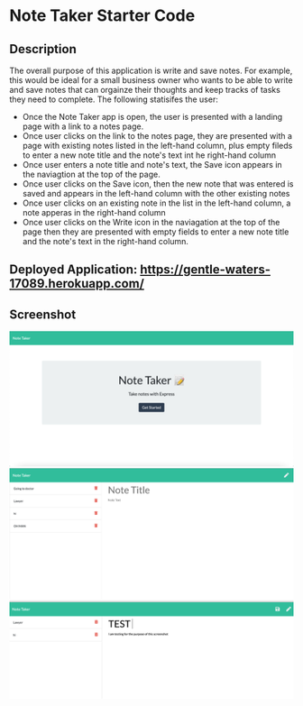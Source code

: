 # Note Taker Starter Code

## Description

The overall purpose of this application is write and save notes.
For example, this would be ideal for a small business owner who wants to be able to write and save notes that can orgainze their thoughts and keep tracks of tasks they need to complete.
The following statisifes the user:

- Once the Note Taker app is open, the user is presented with a landing page with a link to a notes page.
- Once user clicks on the link to the notes page, they are presented with a page with existing notes listed in the left-hand column, plus empty fileds to enter a new note title and the note's text int he right-hand column
- Once user enters a note title and note's text, the Save icon appears in the naviagtion at the top of the page.
- Once user clicks on the Save icon, then the new note that was entered is saved and appears in the left-hand column with the other existing notes
- Once user clicks on an existing note in the list in the left-hand column, a note apperas in the right-hand column
- Once user clicks on the Write icon in the naviagation at the top of the page then they are presented with empty fields to enter a new note title and the note's text in the right-hand column.

## Deployed Application: https://gentle-waters-17089.herokuapp.com/

## Screenshot

<img src ="https://github.com/AnjinIsmail/note-taker/blob/main/public//assets/img/Screen%20Shot%201.png">
<img src ="https://github.com/AnjinIsmail/note-taker/blob/main/public/assets/img/Screen%20Shot%202.png">
<img src ="https://github.com/AnjinIsmail/note-taker/blob/main/public/assets/img/Screen%20Shot%203.png">
